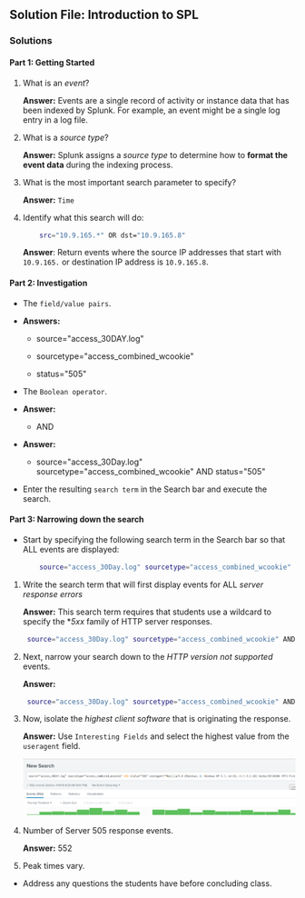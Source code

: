 ## Solution File: Introduction to SPL

### Solutions


#### Part 1: Getting Started


1. What is an *event*?

    **Answer:** Events are a single record of activity or instance data that has been indexed by Splunk. For example, an event might be a single log entry in a log file.

2. What is a *source type*?

    **Answer:** Splunk assigns a *source type* to determine how to **format the event data** during the indexing process.

3. What is the most important search parameter to specify?

    **Answer:** `Time`

4. Identify what this search will do:

	```bash
		src="10.9.165.*" OR dst="10.9.165.8"
	```	

    **Answer**: Return events where the source IP addresses that start with `10.9.165.` or destination IP address is `10.9.165.8`.

#### Part 2: Investigation 

 
* The `field/value pairs`.

* **Answers:**

    - source="access_30DAY.log"

    - sourcetype="access_combined_wcookie"
    
    - status="505"

* The `Boolean operator`.

* **Answer:**

  - AND

* **Answer:**

    - source="access_30Day.log" sourcetype="access_combined_wcookie" AND status="505"



* Enter the resulting `search term` in the Search bar and execute the search.

#### Part 3: Narrowing down the search


* Start by specifying the following search term in the Search bar so that ALL events are displayed:

	```bash
		source="access_30Day.log" sourcetype="access_combined_wcookie"
	```	

1. Write the search term that will first display events for ALL *server response errors*

	**Answer:** This search term requires that students use a wildcard to specify the **5xx* family of HTTP server responses.

	```bash
	 source="access_30Day.log" sourcetype="access_combined_wcookie" AND status="5**"
	 ```

2. Next, narrow your search down to the *HTTP version not supported* events.

	**Answer:**

	```bash
	 source="access_30Day.log" sourcetype="access_combined_wcookie" AND status="505"
	 ```

3. Now, isolate the *highest client software* that is originating the response.

	**Answer:**  Use `Interesting Fields` and select the highest value from the `useragent` field.

	![Images/search-answer.png](Images/search-answer.png)

4. Number of Server 505 response events.

    **Answer:** 552

5.  Peak times vary.    


* Address any questions the students have before concluding class. 